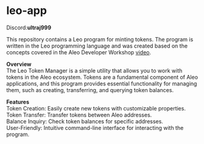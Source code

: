 # leo-app
Discord:<b>ultraj999</b>

This repository contains a Leo program for minting tokens. The program is written in the Leo programming language and was created based on the concepts covered in the Aleo Developer Workshop [video](https://www.youtube.com/watch?v=ABPCr2TwrgE).

<b>Overview</b>
<br>
The Leo Token Manager is a simple utility that allows you to work with tokens in the Aleo ecosystem. Tokens are a fundamental component of Aleo applications, and this program provides essential functionality for managing them, such as creating, transferring, and querying token balances.

<b>Features</b> 
<br>
Token Creation: Easily create new tokens with customizable properties.
<br>
Token Transfer: Transfer tokens between Aleo addresses.
<br>
Balance Inquiry: Check token balances for specific addresses.
<br>
User-Friendly: Intuitive command-line interface for interacting with the program.



